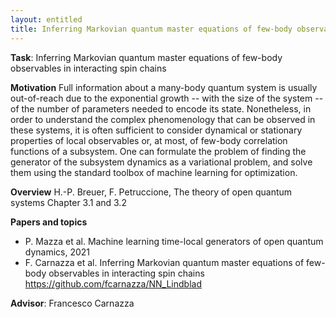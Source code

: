 ```yaml
---
layout: entitled
title: Inferring Markovian quantum master equations of few-body observables in interacting spin chains
---
```


**Task**: Inferring Markovian quantum master equations of few-body observables in interacting spin chains

**Motivation** Full information about a many-body quantum system is usually out-of-reach due to the exponential growth -- with the size of the system -- of the number of parameters needed to encode its state. Nonetheless, in order to understand the complex phenomenology that can be observed in these systems, it is often sufficient to consider dynamical or stationary properties of local observables or, at most, of few-body correlation functions of a subsystem. One can formulate the problem of finding the generator of the subsystem dynamics as a variational problem, and solve them using the standard toolbox of machine learning for optimization.

**Overview**
H.-P. Breuer, F. Petruccione, The theory of open quantum systems Chapter 3.1 and 3.2

**Papers and topics**
- P. Mazza et al. Machine learning time-local generators of open quantum dynamics, 2021
- F. Carnazza et al. Inferring Markovian quantum master equations of few-body observables in interacting spin chains https://github.com/fcarnazza/NN_Lindblad

**Advisor**: Francesco Carnazza
